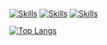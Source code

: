 [![Skills](https://skillicons.dev/icons?i=py,java,gradle,maven)](https://skillicons.dev)
[![Skills](https://skillicons.dev/icons?i=html,css,bootstrap,js,mysql)](https://skillicons.dev)
[![Skills](https://skillicons.dev/icons?i=eclipse,vscode,git,github)](https://skillicons.dev)

[![Top Langs](https://github-readme-stats.vercel.app/api/top-langs/?username=gallardo7761&layout=compact)](https://github.com/gallardo7761?tab=repositories)
